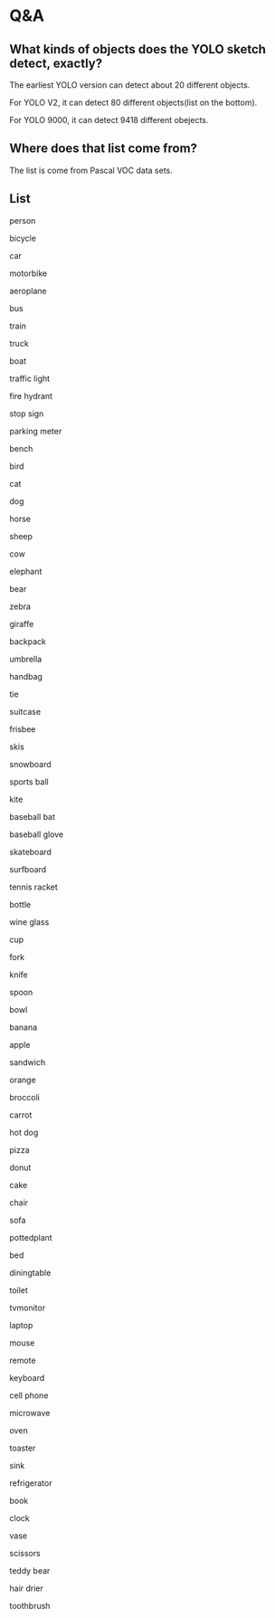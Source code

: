 # Q&A
## What kinds of objects does the YOLO sketch detect, exactly?

The earliest YOLO version can detect about 20 different objects.

For YOLO V2, it can detect 80 different objects(list on the bottom).

For YOLO 9000, it can detect 9418 different obejects.

## Where does that list come from?

The list is come from Pascal VOC data sets.

## List

person

bicycle

car

motorbike

aeroplane

bus

train

truck

boat

traffic light

fire hydrant

stop sign

parking meter

bench

bird

cat

dog

horse

sheep

cow

elephant

bear

zebra

giraffe

backpack

umbrella

handbag

tie

suitcase

frisbee

skis

snowboard

sports ball

kite

baseball bat

baseball glove

skateboard

surfboard

tennis racket

bottle

wine glass

cup

fork

knife

spoon

bowl

banana

apple

sandwich

orange

broccoli

carrot

hot dog

pizza

donut

cake

chair

sofa

pottedplant

bed

diningtable

toilet

tvmonitor

laptop

mouse

remote

keyboard

cell phone

microwave

oven

toaster

sink

refrigerator

book

clock

vase

scissors

teddy bear

hair drier

toothbrush
